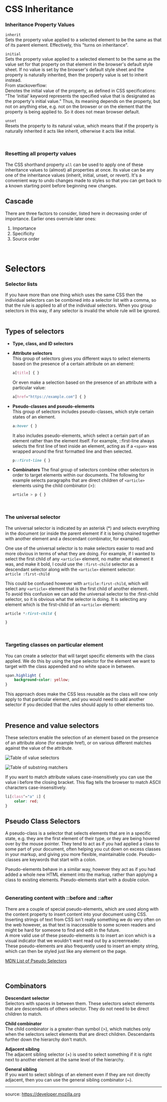 # CSS Inheritance
### Inheritance Property Values
```inherit```  
Sets the property value applied to a selected element to be the same as that of its parent element. Effectively, this "turns on inheritance".

```initial```  
Sets the property value applied to a selected element to be the same as the value set for that property on that element in the browser's default style sheet. If no value is set by the browser's default style sheet and the property is naturally inherited, then the property value is set to inherit instead.  
From stackoverflow:  
Denotes the initial value of the property, as defined in CSS specifications: “The ‘initial’ keyword represents the specified value that is designated as the property's initial value.” Thus, its meaning depends on the property, but not on anything else, e.g. not on the browser or on the element that the property is being applied to. So it does not mean browser default.
    
```unset```  
  Resets the property to its natural value, which means that if the property is naturally inherited it acts like inherit, otherwise it acts like initial. 

  <br/>


### Resetting all property values
The CSS shorthand property ```all``` can be used to apply one of these inheritance values to (almost) all properties at once. Its value can be any one of the inheritance values (inherit, initial, unset, or revert). It's a convenient way to undo changes made to styles so that you can get back to a known starting point before beginning new changes.

## Cascade
There are three factors to consider, listed here in decreasing order of importance. Earlier ones overrule later ones:  
1. Importance
2. Specificity
3. Source order  

<br/>

# Selectors
### Selector lists
If you have more than one thing which uses the same CSS then the individual selectors can be combined into a selector list with a comma, so that the rule is applied to all of the individual selectors. When you group selectors in this way, if any selector is invalid the whole rule will be ignored.  
<br>

## Types of selectors
- **Type, class, and ID selectors**  

- **Attribute selectors**  
  This group of selectors gives you different ways to select elements based on the presence of a certain attribute on an element:
  ```CSS
  a[title] { }
  ```
  Or even make a selection based on the presence of an attribute with a particular value:
  ```CSS
  a[href="https://example.com"] { }
  ```

- **Pseudo-classes and pseudo-elements**  
  This group of selectors includes pseudo-classes, which style certain states of an element.
  ```CSS
  a:hover { }
  ```
  It also includes pseudo-elements, which select a certain part of an element rather than the element itself. For example, ::first-line always selects the first line of text inside an element, acting as if a ```<span>``` was wrapped around the first formatted line and then selected.
  ```CSS
  p::first-line { }
  ```

- **Combinators**
  The final group of selectors combine other selectors in order to target elements within our documents. The following for example selects paragraphs that are direct children of ```<article>``` elements using the child combinator (>):
  ```CSS
  article > p { }
  ```  
<br>

### The universal selector
The universal selector is indicated by an asterisk (*) and selects everything in the document (or inside the parent element if it is being chained together with another element and a descendant combinator, for example).  

One use of the universal selector is to make selectors easier to read and more obvious in terms of what they are doing. For example, if I wanted to select the first child of any ```<article>``` element, no matter what element it was, and make it bold, I could use the ```:first-child``` selector as a descendant selector along with the ```<article>``` element selector:  
```article :first-child```  

This could be confused however with ```article:first-child```, which will select any ```<article>``` element that is the first child of another element.  
To avoid this confusion we can add the universal selector to the :first-child selector, so it is obvious what the selector is doing. It is selecting any element which is the first-child of an ```<article>``` element:
```CSS
article *:first-child { 

}
```  
<br>

### Targeting classes on particular element
You can create a selector that will target specific elements with the class applied. We do this by using the type selector for the element we want to target with the class appended and no white space in between.
```CSS
span.highlight {
    background-color: yellow;
}
```  
This approach does make the CSS less reusable as the class will now only apply to that particular element, and you would need to add another selector if you decided that the rules should apply to other elements too.  
<br>

## Presence and value selectors
These selectors enable the selection of an element based on the presence of an attribute alone (for example href), or on various different matches against the value of the attribute.  

![Table of value selectors](./resources/value_selectors.png)  

![Table of substring matchers](./resources/substring_matching.png)  

If you want to match attribute values case-insensitively you can use the value i before the closing bracket. This flag tells the browser to match ASCII characters case-insensitively.
```CSS
li[class^="a" i] {
    color: red;
}
```  

## Pseudo Class Selectors
A pseudo-class is a selector that selects elements that are in a specific state, e.g. they are the first element of their type, or they are being hovered over by the mouse pointer. They tend to act as if you had applied a class to some part of your document, often helping you cut down on excess classes in your markup, and giving you more flexible, maintainable code.
Pseudo-classes are keywords that start with a colon.  

Pseudo-elements behave in a similar way, however they act as if you had added a whole new HTML element into the markup, rather than applying a class to existing elements. Pseudo-elements start with a double colon.  
<br>

### Generating content with ::before and ::after
There are a couple of special pseudo-elements, which are used along with the content property to insert content into your document using CSS. Inserting strings of text from CSS isn't really something we do very often on the web however, as that text is inaccessible to some screen readers and might be hard for someone to find and edit in the future.  
A more valid use of these pseudo-elements is to insert an icon which is a visual indicator that we wouldn't want read out by a screenreader.  
These pseudo-elements are also frequently used to insert an empty string, which can then be styled just like any element on the page.  

[MDN List of Pseudo Selectors](https://developer.mozilla.org/en-US/docs/Learn/CSS/Building_blocks/Selectors/Pseudo-classes_and_pseudo-elements#Reference_section)  

<br>

## Combinators
**Descendant selector**  
Selectors with spaces in between them. These selectors select elements that are descendants of others selector. They do not need to be direct children to match.  

**Child combinator**  
The child combinator is a greater-than symbol (>), which matches only when the selectors select elements that are direct children. Descendants further down the hierarchy don't match.  

**Adjacent sibling**  
The adjacent sibling selector (+) is used to select something if it is right next to another element at the same level of the hierarchy.  

**General sibling**  
If you want to select siblings of an element even if they are not directly adjacent, then you can use the general sibling combinator (~). 

---------
source: https://developer.mozilla.org
